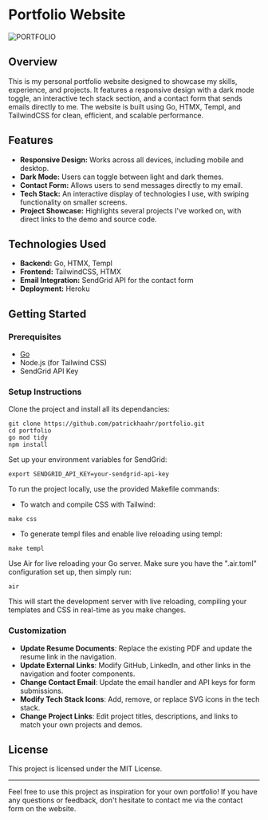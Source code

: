 # Portfolio Website
![PORTFOLIO](https://github.com/user-attachments/assets/bd372c5c-6781-430b-882e-64b0d29d7642)

## Overview

This is my personal portfolio website designed to showcase my skills, experience, and projects. It features a responsive design with a dark mode toggle, an interactive tech stack section, and a contact form that sends emails directly to me. The website is built using Go, HTMX, Templ, and TailwindCSS for clean, efficient, and scalable performance.

## Features

-   **Responsive Design:** Works across all devices, including mobile and desktop.
-   **Dark Mode:** Users can toggle between light and dark themes.
-   **Contact Form:** Allows users to send messages directly to my email.
-   **Tech Stack:** An interactive display of technologies I use, with swiping functionality on smaller screens.
-   **Project Showcase:** Highlights several projects I've worked on, with direct links to the demo and source code.

## Technologies Used

-   **Backend:** Go, HTMX, Templ
-   **Frontend:** TailwindCSS, HTMX
-   **Email Integration:** SendGrid API for the contact form
-   **Deployment:** Heroku

## Getting Started

### Prerequisites

-   [Go](https://golang.org/doc/install)
-   Node.js (for Tailwind CSS)
-   SendGrid API Key

### Setup Instructions

Clone the project and install all its dependancies:

    
    git clone https://github.com/patrickhaahr/portfolio.git
    cd portfolio
    go mod tidy
    npm install
    

Set up your environment variables for SendGrid:

    export SENDGRID_API_KEY=your-sendgrid-api-key

To run the project locally, use the provided Makefile commands:

  -   To watch and compile CSS with Tailwind:

    make css

  -   To generate templ files and enable live reloading using templ:

    make templ

Use Air for live reloading your Go server. Make sure you have the ".air.toml" configuration set up, then simply run:

    air

This will start the development server with live reloading, compiling your templates and CSS in real-time as you make changes.

### Customization

-   **Update Resume Documents**: Replace the existing PDF and update the resume link in the navigation.
-   **Update External Links**: Modify GitHub, LinkedIn, and other links in the navigation and footer components.
-   **Change Contact Email**: Update the email handler and API keys for form submissions.
-   **Modify Tech Stack Icons**: Add, remove, or replace SVG icons in the tech stack.
-   **Change Project Links**: Edit project titles, descriptions, and links to match your own projects and demos.

## License

This project is licensed under the MIT License.

* * *

Feel free to use this project as inspiration for your own portfolio! If you have any questions or feedback, don't hesitate to contact me via the contact form on the website.
